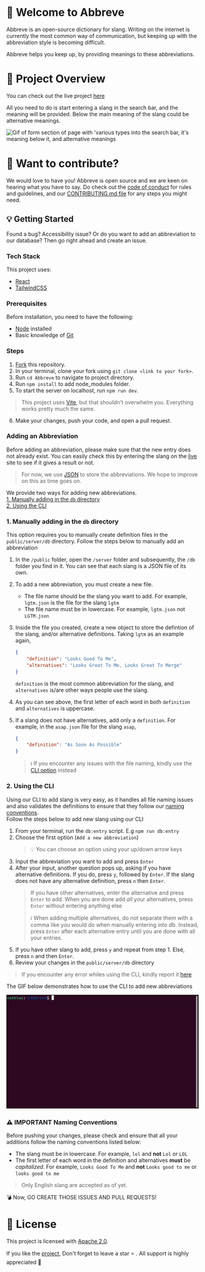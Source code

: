 # :tada: Welcome to Abbreve


Abbreve is an open-source dictionary for slang. Writing on the internet is currently the most common way of communication, but keeping up with the abbreviation style is becoming difficult.


Abbreve helps you keep up, by providing meanings to these abbreviations.

# :movie_camera: Project Overview

You can check out the live project [here](https://abbreve.vercel.app/)

All you need to do is start entering a slang in the search bar, and the meaning will be provided. Below the main meaning of the slang could be alternative meanings.

![Gif of form section of page with 'various types into the search bar, it's meaning below it, and alternative meanings](https://user-images.githubusercontent.com/12339188/194400070-58974868-221c-40fe-9f73-c19d22f764db.gif)

# :mega: Want to contribute?

We would love to have you! Abbreve is open source and we are keen on hearing what you have to say. Do check out the [code of conduct](https://github.com/Njong392/Abbreve/blob/main/CODE_OF_CONDUCT.md) for rules and guidelines, and our [CONTRIBUTING.md file](https://github.com/Njong392/Abbreve/blob/main/CONTRIBUTING.md) for any steps you might need.

## :bulb: Getting Started

Found a bug? Accessibility issue? Or do you want to add an abbreviation to our database? Then go right ahead and create an issue.

### Tech Stack

This project uses:

- [React](https://reactjs.org/)
- [TailwindCSS](https://tailwindcss.com)

### Prerequisites

Before installation, you need to have the following:

- [Node](https://nodejs.org) installed
- Basic knowledge of [Git](https://git-scm.com/)

### Steps

1. [Fork](https://github.com/Njong392/Abbreve/fork) this repository.
2. In your terminal, clone your fork using `git clone <link to your fork>`.
3. Run `cd Abbreve` to navigate to project directory.
4. Run `npm install` to add node_modules folder.
5. To start the server on localhost, run `npm run dev`.

>This project uses [Vite](https://vitejs.dev), but that shouldn't overwhelm you. Everything works pretty much the same.

6. Make your changes, push your code, and open a pull request.

### Adding an Abbreviation

Before adding an abbreviation, please make sure that the new entry does not already exist. You can easily check this by entering the slang on the [live](https://abbreve.vercel.app/) site to see if it gives a result or not.

> For now, we use [JSON](https://www.w3schools.com/js/js_json_intro.asp) to store the abbreviations. We hope to improve on this as time goes on.

We provide two ways for adding new abbreviations.  
[1. Manually adding in the `db` directory](#1-manually-adding-in-the-db-directory)  
[2. Using the CLI](#2-using-the-cli)

### 1. Manually adding in the `db` directory

This option requires you to manually create definition files in the `public/server/db` directory.
Follow the steps below to manually add an abbreviation

1. In the `/public` folder, open the `/server` folder and subsequently, the `/db` folder you find in it. You can see that each slang is a JSON file of its own.

2. To add a new abbreviation, you must create a new file.
    - The file name should be the slang you want to add. For example, `lgtm.json` is the file for the slang `lgtm`
    - The file name must be in lowercase. For example, `lgtm.json` not `LGTM.json`

3. Inside the file you created, create a new object to store the defintion of the slang, and/or alternative definitions. Taking `lgtm` as an example again,

    ```JSON
    {
        "definition": "Looks Good To Me",
        "alternatives": "Looks Great To Me, Looks Great To Merge"
    }
    ```

    `definition` is the most common abbreviation for the slang, and `alternatives` is/are other ways people use the slang.

4. As you can see above, the first letter of each word in both `definition` and `alternatives` is uppercase.

5. If a slang does not have alternatives, add only a `definition`. For example, in the `asap.json` file for the slang `asap`,

    ```JSON
    {
        "definition": "As Soon As Possible"
    }
    ```

    > :information_source: If you encounter any issues with the file naming, kindly use the [CLI option](#2-using-the-cli) instead

### 2. Using the CLI

Using our CLI to add slang is very easy, as it handles all file naming issues and also validates the definitions to ensure that they follow our [naming conventions](#warning-important-naming-conventions).  
Follow the steps below to add new slang using our CLI

1. From your terminal, run the `db:entry` script. E.g `npm run db:entry`
2. Choose the first option (`Add a new abbreviation`)
    > :bulb: You can choose an option using your up/down arrow keys
3. Input the abbreviation you want to add and press `Enter`
4. After your input, another question pops up, asking if you have alternative definitions. If you do, press `y`, followed by `Enter`. If the slang does not have any alternative definition, press `n` then `Enter`.
   > If you have other alternatives, enter the alternative and press `Enter` to add. When you are done add *all* your alternatives, press `Enter` without entering anything else
   >
   > :information_source: When adding multiple alternatives, do not separate them with a comma like you would do when manually entering into db. Instead, press `Enter` after each alternative entry until you are done with all your entries.
5. If you have other slang to add, press `y` and repeat from step 1. Else, press `n` and then `Enter`.
6. Review your changes in the `public/server/db` directory

> If you encounter any error whiles using the CLI, kindly report it [here](https://github.com/Njong392/Abbreve/issues/new)

The GIF below demonstrates how to use the CLI to add new abbreviations

![CLI DEMO](cli-demo.gif)

### :warning: **IMPORTANT** Naming Conventions

Before pushing your changes, please check and ensure that all your additions follow the naming conventions listed below:

* The slang must be in lowercase. For example, `lol` and **not** `Lol` or `LOL`
* The first letter of each word in the definition and alternatives **must** be *capitalized*. For example, `Looks Good To Me` and **not** `Looks good to me` or `looks good to me`

> Only English slang are accepted as of yet.

:bomb: Now, GO CREATE THOSE ISSUES AND PULL REQUESTS!

# :key: License

This project is licensed with [Apache 2.0](https://www.apache.org/licenses/LICENSE-2.0).

If you like the [project](https://abbreve.vercel.app/), Don't forget to leave a star :star: . All support is highly appreciated :100:
